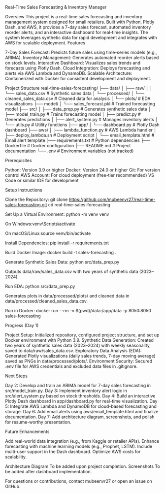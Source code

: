 Real-Time Sales Forecasting & Inventory Manager

Overview
This project is a real-time sales forecasting and inventory management system designed for small retailers. Built with Python, Plotly Dash, and AWS, it provides a 7-day sales forecast, automated inventory reorder alerts, and an interactive dashboard for real-time insights. The system leverages synthetic data for rapid development and integrates with AWS for scalable deployment.
Features

7-Day Sales Forecast: Predicts future sales using time-series models (e.g., ARIMA).
Inventory Management: Generates automated reorder alerts based on stock levels.
Interactive Dashboard: Visualizes sales trends and forecasts using Plotly Dash.
Cloud Integration: Deploys forecasting and alerts via AWS Lambda and DynamoDB.
Scalable Architecture: Containerized with Docker for consistent development and deployment.

Project Structure
real-time-sales-forecasting/
├── data/
│   ├── raw/
│   │   └── sales_data.csv              # Synthetic sales data
│   └── processed/
│       └── cleaned_sales_data.csv      # Cleaned data for analysis
│       └── plots/                      # EDA visualizations
├── model/
│   └── sales_forecast.pkl              # Trained forecasting model
├── src/
│   ├── data_prep.py                    # Generates synthetic sales data
│   ├── model_train.py                  # Trains forecasting model
│   ├── predict.py                      # Generates predictions
│   ├── alert_system.py                 # Manages inventory alerts
│   └── utils.py                        # Utility functions
├── app/
│   └── dashboard.py                    # Plotly Dash dashboard
├── aws/
│   ├── lambda_function.py              # AWS Lambda handler
│   ├── deploy_lambda.sh                # Deployment script
│   └── email_template.html             # Email alert template
├── requirements.txt                    # Python dependencies
├── Dockerfile                          # Docker configuration
├── README.md                           # Project documentation
└── .env                                # Environment variables (not tracked)

Prerequisites

Python: Version 3.9 or higher
Docker: Version 24.0 or higher
Git: For version control
AWS Account: For cloud deployment (free-tier recommended)
VS Code or similar IDE for development

Setup Instructions

Clone the Repository:
git clone https://github.com/mubeenvr27/real-time-sales-forecasting.git
cd real-time-sales-forecasting


Set Up a Virtual Environment:
python -m venv venv


On Windows:venv\Scripts\activate


On macOS/Linux:source venv/bin/activate




Install Dependencies:
pip install -r requirements.txt


Build Docker Image:
docker build -t sales-forecasting .


Generate Synthetic Sales Data:
python src/data_prep.py


Outputs data/raw/sales_data.csv with two years of synthetic data (2023–2024).


Run EDA:
python src/data_prep.py


Generates plots in data/processed/plots/ and cleaned data in data/processed/cleaned_sales_data.csv.


Run in Docker:
docker run --rm -v $(pwd)/data:/app/data -p 8050:8050 sales-forecasting



Progress (Day 1)

Project Setup: Initialized repository, configured project structure, and set up Docker environment with Python 3.9.
Synthetic Data Generation: Created two years of synthetic sales data (2023–2024) with weekly seasonality, saved to data/raw/sales_data.csv.
Exploratory Data Analysis (EDA): Generated Plotly visualizations (daily sales trends, 7-day moving average) saved as PNGs in data/processed/plots/.
Environment Security: Secured .env file for AWS credentials and excluded data files in .gitignore.

Next Steps

Day 2: Develop and train an ARIMA model for 7-day sales forecasting in src/model_train.py.
Day 3: Implement inventory alert logic in src/alert_system.py based on stock thresholds.
Day 4: Build an interactive Plotly Dash dashboard in app/dashboard.py for real-time visualization.
Day 5: Integrate AWS Lambda and DynamoDB for cloud-based forecasting and storage.
Day 6: Add email alerts using aws/email_template.html and finalize documentation.
Day 7: Add architecture diagram, screenshots, and polish for resume-worthy presentation.

Future Enhancements

Add real-world data integration (e.g., from Kaggle or retailer APIs).
Enhance forecasting with machine learning models (e.g., Prophet, LSTM).
Include multi-user support in the Dash dashboard.
Optimize AWS costs for scalability.

Architecture Diagram
To be added upon project completion.
Screenshots
To be added after dashboard implementation.

For questions or contributions, contact mubeenvr27 or open an issue on GitHub.